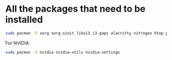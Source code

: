 # All the packages that need to be installed
```bash
sudo pacman -S xorg xorg-xinit libx11 i3-gaps alacritty nitrogen htop polybar nnn
```
For NVIDIA:
```bash
sudo pacman -S nvidia nvidia-utils nvidia-settings
```
